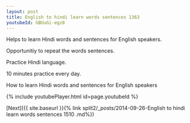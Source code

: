 ```yaml
---
layout: post
title: English to hindi learn words sentences 1363 
youtubeId: GBUuGi-egz8
---
```

 
 
Helps to learn Hindi words and sentences for English speakers.

Opportunitiy to repeat the words sentences. 

Practice Hindi language. 
 
10 minutes practice every day. 
 
How to learn Hindi words and sentences for English speakers 
 
{% include youtubePlayer.html id=page.youtubeId %}
 
 
[Next]({{ site.baseurl }}{% link  split2/_posts/2014-09-26-English to hindi learn words sentences 1510 .md%})
 
